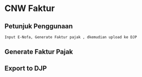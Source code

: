# CNW Faktur
## Petunjuk Penggunaan



    Input E-Nofa, Generate Faktur pajak , dkemudian upload ke DJP
    

## Generate Faktur Pajak

## Export to DJP
<!--stackedit_data:
eyJoaXN0b3J5IjpbMTI1MjU1NTQzMF19
-->